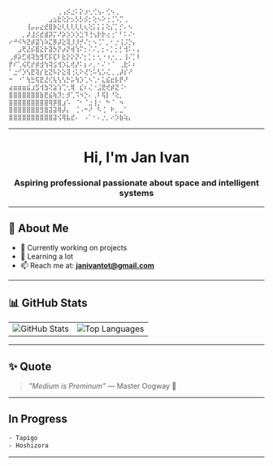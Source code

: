 ```bash

⠀⠀⠀⠀⠀⠀⠀⠀⠀⠀⠀⢀⢠⡪⣐⠅⡕⡰⢂⢊⢢⠄⢊⠢⢀⠀⠀⠀⠀⠀⠀⠀⠀⠀⠀⠀⠀⠀⠀⠀⠀⠀⠀⠀⠀⠀⠀⠀⠀⠀                                                                                                                                                                                                                                  
⠀⠀⠀⠀⠀⠀⠀⠀⠀⣠⣢⣗⢕⡕⡢⡣⡣⡪⡂⢕⠢⠕⢐⢈⠡⡉⢀⠀⠀⠀⠀⠀⠀⠀⠀⠀⠀⠀⠀⠀⠀⠀⠀⠀⠀⠀⠀⠀⠀⠀
⠀⠀⠀⠀⢸⡤⡤⣔⣞⣿⡷⣕⢇⢇⢇⢇⢇⢆⢕⡅⡅⡅⢕⡌⡁⡊⠄⠢⠀⠀⠀⠀⠀⠀⠀⠀⠀⠀⠀⠀⠀⠀⠀⠀⠀⠀⠀⠀⠀⠀
⠀⠀⠀⡀⡼⣸⡪⣞⣾⡽⡍⠜⡵⡱⡱⡱⣑⠹⢘⢢⡗⡗⢔⢐⠁⠃⠅⠌⠂⠀⠀⠀⠀⠀⠀⠀⠀⠀⠀⠀⠀⠀⠀⠀⠀⠀⠀⠀⠀⠀
⠔⠚⠪⠳⣝⡾⣽⢱⠵⣍⡿⡼⣕⢽⡸⡸⡚⠌⡂⠢⢈⠁⡀⠂⡐⢨⡨⡑⡄⠀⠀⠀⠀⠀⠀⠀⠀⠀⠀⠀⠀⠀⠀⠀⠀⠀⠀⠀⠀⠀
⠀⠀⣠⢟⣜⡮⣿⣕⡗⣽⡳⡝⡴⡝⢾⢱⠍⡂⠌⠌⡀⡂⠄⡁⡂⡃⢺⠅⠄⡄⠀⠀⠀⠀⠀⠀⠀⠀⠀⠀⠀⠀⠀⠀⠀⠀⠀⠀⠀⠀
⢀⡾⡵⣋⢾⢽⣳⣻⢏⡯⣏⠇⣗⡕⡕⡝⠌⡂⡁⡂⢂⠐⠰⡐⡀⡀⢸⠌⡁⠇⠀⠀⠀⠀⠀⠀⠀⠀⠀⠀⠀⠀⠀⠀⠀⠀⠀⠀⠀⠀
⡟⠎⢁⢮⢏⡞⡾⣺⢳⢽⣪⢺⡱⣅⢞⡜⠅⡆⠔⡀⠂⠌⠐⠈⠀⢀⣗⠅⠆⠀⠀⠀⠀⠀⠀⠀⠀⠀⠀⠀⠀⠀⠀⠀⠀⠀⠀⠀⠀⠀
⠁⣐⠊⡱⢣⣟⢽⡎⣗⣝⠧⡕⣕⢽⢐⢅⠕⢜⢑⠥⢣⡡⢌⢀⢀⡼⡎⠜⠀⠀⠀⠀⠀⠀⠀⠀⠀⠀⠀⠀⠀⠀⠀⠀⠀⠀⠀⠀⠀⠀
⠒⠀⠐⠁⢳⣓⢯⣟⣜⢎⢧⢣⢣⡓⡥⢳⡱⢁⠢⢁⠂⣅⣮⣖⡧⡟⠜⠀⠀⠀⠀⠀⠀⠀⠀⠀⠀⠀⠀⠀⠀⠀⠀⠀⠀⠀⠀⠀⠀⠀
⣴⣶⣶⣶⣮⣰⣫⢺⣳⢝⣵⢱⢉⢂⢿⠀⣎⠆⢌⠐⣨⣟⢞⡾⣝⠨⠂⠀⠀⠀⠀⠀⠀⠀⠀⠀⠀⠀⠀⠀⠀⠀⠀⠀⠀⠀⠀⠀⠀⠀
⣿⣿⣿⣿⣿⣿⣿⣷⣟⣮⢷⡹⡂⡺⢁⠩⠲⡑⠄⢀⠇⢯⡇⠘⢕⡀⠀⠀⠀⠀⠀⠀⠀⠀⠀⠀⠀⠀⠀⠀⠀⠀⠀⠀⠀⠀⠀⠀⠀⠀
⣿⣿⣿⣿⣿⣿⣿⣿⣿⢿⡿⣿⣰⠡⠀⠈⠂⠈⣐⢸⡐⠀⠓⠈⠀⠲⠀⠀⠀⠀⠀⠀⠀⠀⠀⠀⠀⠀⠀⠀⠀⠀⠀⠀⠀⠀⠀⠀⠀⠀
⣿⣿⣿⣿⣿⣿⣿⣻⣿⣽⣽⢿⡼⡄⠀⢈⠠⠒⠜⠀⠣⢈⠀⠗⡀⣀⠁⠀⠀⠀⠀⠀⠀⠀⠀⠀⠀⠀⠀⠀⠀⠀⠀⠀⠀⠀⠀⠀⠀⠀
⣿⣿⣿⣿⣿⣿⣿⣿⣿⣿⣽⢪⢿⣧⣞⠄⠀⠠⠁⠂⠄⡐⡀⠔⡱⣷⢵⡄⠀⠀⠀⠀⠀⠀⠀⠀⠀⠀⠀⠀⠀⠀⠀⠀⠀⠀⠀⠀⠀⠀
```
---

<h1 align="center">Hi, I'm Jan Ivan</h1>
<h3 align="center"> Aspiring professional passionate about space and intelligent systems </h3>

---

## 🌟 About Me

- 🔭 Currently working on projects
- 🌱 Learning a lot
- 📫 Reach me at: **janivantot@gmail.com**

---

## 📊 GitHub Stats

<table align="center">
  <tr>
    <td align="center">
      <img src="https://github-readme-stats.vercel.app/api?username=johnivn&show_icons=true&theme=tokyonight&hide_border=true" alt="GitHub Stats" />
    </td>
    <td align="center">
      <img src="https://github-readme-stats.vercel.app/api/top-langs?username=johnivn&layout=compact&theme=tokyonight&hide_border=true" alt="Top Languages" />
    </td>
  </tr>
</table>

---

## ✨ Quote
> *"Medium is Preminum"* — Master Oogway 🐢

---

## In Progress
```bash
- Tapigo
- Hoshizora
```

---
